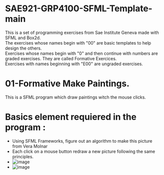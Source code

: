# SAE921-GRP4100-SFML-Template-main  

This is a set of programming exercises from Sae Institute Geneva made with SFML and Box2d.  
The exercises whose names begin with "00" are basic templates to help design the others.  
Exercises whose names begin with "0" and then continue with numbers are graded exercises. They are called Formative Exercices.    
Exercises with names beginning with "E00" are ungraded exercises.  

# 01-Formative Make Paintings.  

This is a SFML program which draw paintings witch the mouse clicks.  

# Basics element requiered in the program :  

* Using SFML Frameworks, figure out an algorithm to make this picture from Vera Molnar
* Each click on a mouse button redraw a new picture following the same principles.  
* ![image](https://user-images.githubusercontent.com/113425924/198551435-45d745bf-bb83-4f8c-8157-3ee5ebca5e22.png)  
* ![image](https://user-images.githubusercontent.com/113425924/198551485-8913ca57-a422-4a05-a809-50d52b3f0f39.png)  


